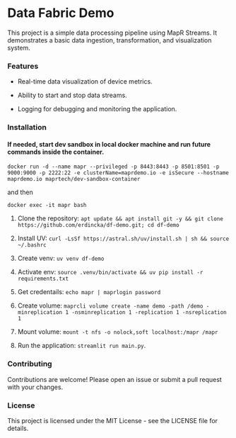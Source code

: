 # Data Fabric Demo

This project is a simple data processing pipeline using MapR Streams. It demonstrates a basic data ingestion, transformation, and visualization system.

### Features

- Real-time data visualization of device metrics.

- Ability to start and stop data streams.

- Logging for debugging and monitoring the application.

### Installation

#### If needed, start dev sandbox in local docker machine and run future commands inside the container.

`docker run -d --name mapr --privileged -p 8443:8443 -p 8501:8501 -p 9000:9000 -p 2222:22 -e clusterName=maprdemo.io -e isSecure --hostname maprdemo.io maprtech/dev-sandbox-container`

and then

`docker exec -it mapr bash`

1. Clone the repository: `apt update && apt install git -y && git clone https://github.com/erdincka/df-demo.git; cd df-demo`

2. Install UV: `curl -LsSf https://astral.sh/uv/install.sh | sh && source ~/.bashrc`

2. Create venv: `uv venv df-demo`

3. Activate env: `source .venv/bin/activate && uv pip install -r requirements.txt`

5. Get credentails: `echo mapr | maprlogin password`

6. Create volume: `maprcli volume create -name demo -path /demo -minreplication 1 -nsminreplication 1 -replication 1 -nsreplication 1`

7. Mount volume: `mount -t nfs -o nolock,soft localhost:/mapr /mapr`

8. Run the application: `streamlit run main.py`.

### Contributing

Contributions are welcome! Please open an issue or submit a pull request with your changes.

### License

This project is licensed under the MIT License - see the LICENSE file for details.
